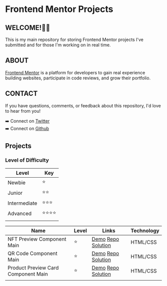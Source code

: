# Frontend Mentor Projects

## WELCOME!👋🏽 

This is my main repository for storing Frontend Mentor projects I've submitted and for those I'm working on in real time.

## ABOUT
[Frontend Mentor](https://www.frontendmentor.io/) is a platform for developers to gain real experience building websites, participate in code reviews, and grow their portfolio.

## CONTACT
If you have questions, comments, or feedback about this repository, I'd love to hear from you!

➡️ Connect on [Twitter](https://www.twitter.com/indychrista)  
➡️ Connect on [Github](https://github.com/indychrista)

## Projects

### Level of Difficulty
| Level | Key |
| ----- | --- |
| Newbie | ⭐ |
| Junior | ⭐⭐ |
| Intermediate | ⭐⭐⭐ |
| Advanced | ⭐⭐⭐⭐ |
| | |

| Name | Level | Links | Technology |
| ---- | ----- | ----- | ----- |
| NFT Preview Component Main | ⭐ | [Demo](https://indychrista.github.io/frontend-mentor-repo/nft-preview-card-component-main/index.html) [Repo](https://github.com/indychrista/frontend-mentor-repo/tree/main/nft-preview-card-component-main) [Solution](https://www.frontendmentor.io/solutions/nft-preview-card-component-using-flexbox-foZ9_sUAP2) | HTML/CSS |
| QR Code Component Main | ⭐ | [Demo](https://indychrista.github.io/frontend-mentor-repo/qr-code-component-main/index.html) [Repo](https://github.com/indychrista/frontend-mentor-repo/tree/main/qr-code-component-main) [Solution](https://www.frontendmentor.io/solutions/qr-code-component-r8X23FtaEM) | HTML/CSS |
| Product Preview Card Component Main | ⭐ | [Demo](https://indychrista.github.io/frontend-mentor-repo/product-preview-card-component-main/index.html) [Repo](https://github.com/indychrista/frontend-mentor-repo/tree/main/product-preview-card-component-main) [Solution](https://www.frontendmentor.io/solutions/product-preview-card-component-using-flexbox-and-css-variables-y68lkTCpOK) | HTML/CSS | 
| | | | |




